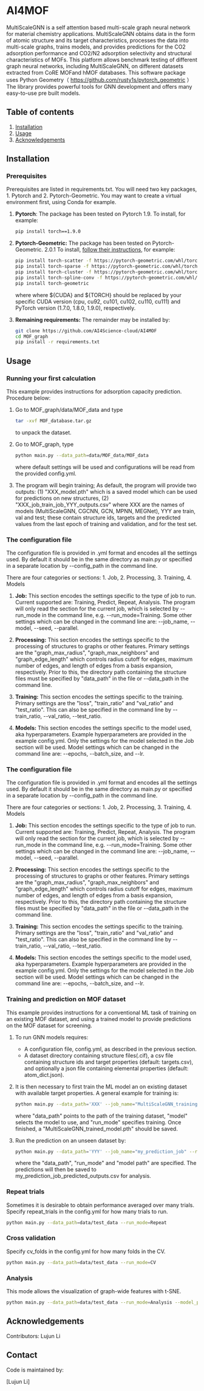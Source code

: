 # AI4MOF
MultiScaleGNN is a self attention based multi-scale graph neural network for material chemistry applications. MultiScaleGNN obtains data in the form of atomic structure and its target characteristics, processes the data into multi-scale graphs, trains models, and provides predictions for the CO2 adsorption performance and CO2/N2 adsorption selectivity and structural characteristics of MOFs. This platform allows benchmark testing of different graph neural networks, including MultiScaleGNN, on different datasets extracted from CoRE MOFand hMOF databases. This software package uses Python Geometry（ https://github.com/rusty1s/pytorch_geometric ）The library provides powerful tools for GNN development and offers many easy-to-use pre built models.

## Table of contents
<ol>
	<li><a href="#installation">Installation</a></li>
	<li><a href="#usage">Usage</a></li>
	<li><a href="#acknowledgements">Acknowledgements</a></li>
</ol>

## Installation


### Prerequisites

Prerequisites are listed in requirements.txt. You will need two key packages, 1. Pytorch and 2. Pytorch-Geometric. You may want to create a virtual environment first, using Conda for example.

1. **Pytorch**: The package has been tested on Pytorch 1.9. To install, for example:
	```bash
	pip install torch==1.9.0
	```
2. **Pytorch-Geometric:**  The package has been tested on Pytorch-Geometric. 2.0.1 To install, [follow their instructions](https://pytorch-geometric.readthedocs.io/en/latest/notes/installation.html), for example:
	```bash
    pip install torch-scatter -f https://pytorch-geometric.com/whl/torch-${TORCH}+${CUDA}.html
    pip install torch-sparse -f https://pytorch-geometric.com/whl/torch-${TORCH}+${CUDA}.html
    pip install torch-cluster -f https://pytorch-geometric.com/whl/torch-${TORCH}+${CUDA}.html
    pip install torch-spline-conv -f https://pytorch-geometric.com/whl/torch-${TORCH}+${CUDA}.html
    pip install torch-geometric
	```	
    where where ${CUDA} and ${TORCH} should be replaced by your specific CUDA version (cpu, cu92, cu101, cu102, cu110, cu111) and PyTorch version (1.7.0, 1.8.0, 1.9.0), respectively.

3. **Remaining requirements:** The remainder may be installed by:
	```bash
    git clone https://github.com/AI4Science-cloud/AI4MOF
    cd MOF_graph    
	pip install -r requirements.txt
	```
## Usage

### Running your first calculation

This example provides instructions for adsorption capacity prediction. Procedure below:

1. Go to MOF_graph/data/MOF_data and type
	```bash
	tar -xvf MOF_database.tar.gz 
	```
	to unpack the dataset.
	
2.	Go to MOF_graph, type
	```bash
	python main.py --data_path=data/MOF_data/MOF_data
	```
	where default settings will be used and configurations will be read from the provided config.yml.
	
3. The program will begin training; As default, the program will provide two outputs: (1) "XXX_model.pth" which is a saved model which can be used for predictions on new structures, (2) "XXX_job_train_job_YYY_outputs.csv" where XXX are the names of models (MultiScaleGNN, CGCNN, GCN, MPNN, MEGNet),  YYY are train, val and test; these contain structure ids, targets and the predicted values from the last epoch of training and validation, and for the test set.

### The configuration file

The configuration file is provided in .yml format and encodes all the settings used. By default it should be in the same directory as main.py or specified in a separate location by --config_path in the command line. 

There are four categories or sections: 1. Job, 2. Processing, 3. Training, 4. Models

1. **Job:** This section encodes the settings specific to the type of job to run. Current supported are: Training, Predict, Repeat, Analysis. The program will only read the section for the current job, which is selected by --run_mode in the command line, e.g. --run_mode=Training. Some other settings which can be changed in the command line are: --job_name, --model, --seed, --parallel.

2. **Processing:** This section encodes the settings specific to the processing of structures to graphs or other features. Primary settings are the "graph_max_radius", "graph_max_neighbors" and "graph_edge_length" which controls radius cutoff for edges, maximum number of edges, and length of edges from a basis expansion, respectively. Prior to this, the directory path containing the structure files must be specified by "data_path" in the file or --data_path in the command line.

3. **Training:** This section encodes the settings specific to the training. Primary settings are the "loss", "train_ratio" and "val_ratio" and "test_ratio". This can also be specified in the command line by --train_ratio, --val_ratio, --test_ratio.

4. **Models:** This section encodes the settings specific to the model used, aka hyperparameters. Example hyperparameters are provided in the example config.yml. Only the settings for the model selected in the Job section will be used. Model settings which can be changed in the command line are: --epochs, --batch_size, and --lr.

### The configuration file

The configuration file is provided in .yml format and encodes all the settings used. By default it should be in the same directory as main.py or specified in a separate location by --config_path in the command line. 

There are four categories or sections: 1. Job, 2. Processing, 3. Training, 4. Models

1. **Job:** This section encodes the settings specific to the type of job to run. Current supported are: Training, Predict, Repeat, Analysis. The program will only read the section for the current job, which is selected by --run_mode in the command line, e.g. --run_mode=Training. Some other settings which can be changed in the command line are: --job_name, --model, --seed, --parallel.

2. **Processing:** This section encodes the settings specific to the processing of structures to graphs or other features. Primary settings are the "graph_max_radius", "graph_max_neighbors" and "graph_edge_length" which controls radius cutoff for edges, maximum number of edges, and length of edges from a basis expansion, respectively. Prior to this, the directory path containing the structure files must be specified by "data_path" in the file or --data_path in the command line.

3. **Training:** This section encodes the settings specific to the training. Primary settings are the "loss", "train_ratio" and "val_ratio" and "test_ratio". This can also be specified in the command line by --train_ratio, --val_ratio, --test_ratio.

4. **Models:** This section encodes the settings specific to the model used, aka hyperparameters. Example hyperparameters are provided in the example config.yml. Only the settings for the model selected in the Job section will be used. Model settings which can be changed in the command line are: --epochs, --batch_size, and --lr.


### Training and prediction on MOF dataset

This example provides instructions for a conventional ML task of training on an existing MOF dataset, and using a trained model to provide predictions on the MOF dataset for screening.

1. To run GNN models requires: 
	- A configuration file, config.yml, as described in the previous section. 
	- A dataset directory containing structure files(.cif), a csv file containing structure ids and target properties (default: targets.csv), and optionally a json file containing elemental properties (default: atom_dict.json).

2. It is then necessary to first train the ML model an on existing dataset with available target properties. A general example for training is:

	```bash
	python main.py --data_path='XXX' --job_name="MultiScaleGNN_training_job" --run_mode='Training' --model='MultiScaleGNN_demo' --save_model='True' --model_path='MultiScaleGNN_trained_model.pth'
	```		
	where "data_path" points to the path of the training dataset, "model" selects the model to use, and "run_mode" specifies training. Once finished, a "MultiScaleGNN_trained_model.pth" should be saved. 

3. Run the prediction on an unseen dataset by:

	```bash
	python main.py --data_path='YYY' --job_name="my_prediction_job" --run_mode='Predict' --model_path='my_trained_model.pth'
	```		
	where the "data_path", "run_mode" and "model path" are specified. The predictions will then be saved to my_prediction_job_predicted_outputs.csv for analysis.
	

### Repeat trials

Sometimes it is desirable to obtain performance averaged over many trials. Specify repeat_trials in the config.yml for how many trials to run.

```bash
python main.py --data_path=data/test_data --run_mode=Repeat
```		

### Cross validation

Specify cv_folds in the config.yml for how many folds in the CV.

```bash
python main.py --data_path=data/test_data --run_mode=CV
```		

### Analysis

This mode allows the visualization of graph-wide features with t-SNE.

```bash
python main.py --data_path=data/test_data --run_mode=Analysis --model_path=XXX
```		
## Acknowledgements

Contributors: Lujun Li
## Contact

Code is maintained by:

[Lujun Li]
